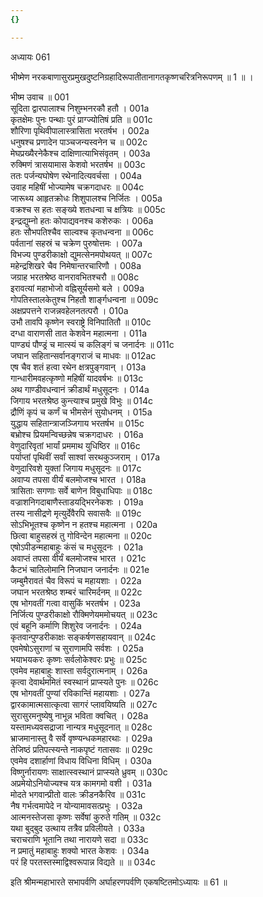 ```yaml
---
{}

---
```



अध्यायः 061

भीष्मेण नरकबाणासुरप्रमुखदुष्टनिग्रहादिरूपातीतानागतकृष्णचरित्रनिरूपणम् ॥ 1 ॥ ।

भीष्म उवाच ॥	001  
सूदिता द्वारपालाश्च निशुम्भनरकौ हतौ ।	001a  
कृतक्षेमः पुनः पन्थाः पुरं प्राग्ज्योतिषं प्रति ॥	001c  
शौरिणा पृथिवीपालास्त्रासिता भरतर्षभ ।	002a  
धनुषश्च प्रणादेन पाञ्चजन्यस्वनेन च ॥	002c  
मेघप्रख्यैरनेकैश्च दाक्षिणात्याभिसंवृतम् ।	003a  
रुक्मिणं त्रासयामास केशवो भरतर्षभ ॥	003c  
ततः पर्जन्यघोषेण रथेनादित्यवर्चसा ।	004a  
उवाह महिषीं भोज्यामेष चक्रगदाधरः ॥	004c  
जारूथ्य आहृतक्रोधः शिशुपालश्च निर्जितः ।	005a  
वक्रश्च स हतः सङ्ख्ये शतधन्वा च क्षत्रियः ॥	005c  
इन्द्रद्युम्नो हतः कोपाद्यवनश्च कशेरुकः ।	006a  
हतः सौभपतिश्चैव साल्वश्च कृतधन्वना ॥	006c  
पर्वतानां सहस्रं च चक्रेण पुरुषोत्तमः ।	007a  
विभज्य पुण्डरीकाक्षो द्युमत्सेनमपोथयत् ॥	007c  
महेन्द्रशिखरे चैव निमेषान्तरचारिणौ ।	008a  
जग्राह भरतश्रेष्ठ वानरावभितश्चरौ ॥	008c  
इरावत्यां महाभोजो वह्निसूर्यसमो बले ।	009a  
गोपतिस्तालकेतुश्च निहतौ शार्ङ्गधन्वना ॥	009c  
अक्षप्रपत्तने राजन्नवहेलनतत्परौ ।	010a  
उभौ तावपि कृष्णेन स्वराष्ट्रे विनिपातितौ ॥	010c  
दग्धा वाराणसी तात केशवेन महात्मना ।	011a  
पाण्ड्यं पौण्ड्रं च मात्स्यं च कलिङ्गं च जनार्दनः ॥	011c  
जघान सहितान्सर्वानङ्गराजं च माधवः ॥	012ac  
एष चैव शतं हत्वा रथेन क्षत्रपुङ्गवान् ।	013a  
गान्धारीमवहत्कृष्णो महिषीं यादवर्षभः ॥	013c  
अथ गाण्डीवधन्वानं क्रीडार्थं मधुसूदनः ।	014a  
जिगाय भरतश्रेष्ठ कुन्त्याश्च प्रमुखे विभुः ॥	014c  
द्रौणिं कृपं च कर्णं च भीमसेनं सुयोधनम् ।	015a  
युद्धाय सहितान्त्राजञ्जिगाय भरतर्षभ ॥	015c  
बभ्रोश्च प्रियमन्विच्छन्नेष चक्रगदाधरः ।	016a  
वेणुदारिवृतां भार्यां प्रममाथ युधिष्ठिर ॥	016c  
पर्याप्तां पृथिवीं सर्वां साश्वां सरथकुञ्जराम् ।	017a  
वेणुदारिवशे युक्तां जिगाय मधुसूदनः ॥	017c  
अवाप्य तपसा वीर्यं बलमोजश्च भारत ।	018a  
त्रासिताः सगणाः सर्वे बाणेन विबुधाधिपाः ॥	018c  
वज्राशनिगदाबाणैस्ताडयद्भिरनेकशः ।	019a  
तस्य नासीद्रणे मृत्युर्देवैरपि सवासवैः ॥	019c  
सोऽभिभूतश्च कृष्णेन न हतश्च महात्मना ।	020a  
छित्वा बाहुसहस्रं तु गोविन्देन महात्मना ॥	020c  
एषोऽपीडन्महाबाहुः कंसं च मधुसूदनः ।	021a  
अवाप्तं तपसा वीर्यं बलमोजश्च भारत ।	021c  
कैटभं चातिलोमानि निजघान जनार्दनः ॥	021e  
जम्बुमैरावतं चैव विरूपं च महायशाः । 	022a  
जघान भरतश्रेष्ठ शम्बरं चारिमर्दनम् ॥	022c  
एष भोगवतीं गत्वा वासुकिं भरतर्षभ ।	023a  
निर्जित्य पुण्डरीकाक्षो रौक्मिणेयममोचयत् ॥	023c  
एवं बहूनि कर्माणि शिशुरेव जनार्दनः ।	024a  
कृतवान्पुण्डरीकाक्षः सङ्कर्षणसहायवान् ॥	024c  
एवमेषोऽसुराणां च सुराणामपि सर्वशः ।	025a  
भयाभयकरः कृष्णः सर्वलोकेश्वरः प्रभुः ॥	025c  
एवमेव महाबाहुः शास्ता सर्वदुरात्मनाम् ।	026a  
कृत्वा देवार्थममितं स्वस्थानं प्राप्स्यते पुनः ॥	026c  
एष भोगवतीं पुण्यां रविकान्तिं महायशाः ।	027a  
द्वारकामात्मसात्कृत्वा सागरं प्लावयिष्यति ॥	027c  
सुरासुरमनुष्येषु नाभून्न भविता क्वचित् ।	028a  
यस्तामध्यवसद्राजा नान्यत्र मधुसूदनात् ॥	028c  
भ्राजमानास्तु वै सर्वे वृष्ण्यन्धकमहारथाः ।	029a  
तेजिष्ठं प्रतिपत्स्यन्ते नाकपृष्टं गतासवः ॥	029c  
एवमेव दशार्हाणां विधाय विधिना विधिम् ।	030a  
विष्णुर्नारायणः साक्षात्स्वस्थानं प्राप्स्यते ध्रुवम् ॥	030c  
अप्रमेयोऽनियोज्यश्च यत्र कामगमो वशी । 	031a  
मोदते भगवान्प्रीतो वालः क्रीडनकैरिव ॥	031c  
नैष गर्भत्वमापेदे न योन्यामावसत्प्रभुः ।	032a  
आत्मनस्तेजसा कृष्णः सर्वेषां कुरुते गतिम् ॥	032c  
यथा बुद्बुद उत्थाय तत्रैव प्रविलीयते ।	033a  
चराचराणि भूतानि तथा नारायणे सदा ॥	033c  
न प्रमातुं महाबाहुः शक्यो भारत केशवः ।	034a  
परं हि परतस्तस्माद्विश्वरूपान्न विद्यते ॥ ॥	034c  

इति श्रीमन्महाभारते सभापर्वणि अर्घाहरणपर्वणि एकषष्टितमोऽध्यायः ॥ 61 ॥